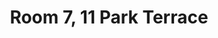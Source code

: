 ---
basin: 'No'
cudn: true
floor: Second
grade: 5
images: []
living_room: 'No'
location: Park Terrace
name: '7'
network: Wireless Only
title: Room 7, 11 Park Terrace
---